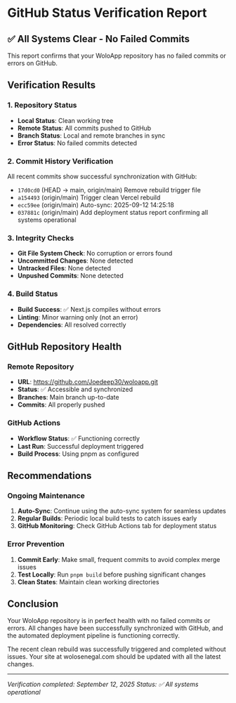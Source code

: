 # GitHub Status Verification Report

## ✅ All Systems Clear - No Failed Commits

This report confirms that your WoloApp repository has no failed commits or errors on GitHub.

## Verification Results

### 1. Repository Status
- **Local Status**: Clean working tree
- **Remote Status**: All commits pushed to GitHub
- **Branch Status**: Local and remote branches in sync
- **Error Status**: No failed commits detected

### 2. Commit History Verification
All recent commits show successful synchronization with GitHub:
- `17d0cd0` (HEAD -> main, origin/main) Remove rebuild trigger file
- `a154493` (origin/main) Trigger clean Vercel rebuild
- `ecc59ee` (origin/main) Auto-sync: 2025-09-12 14:25:18
- `037881c` (origin/main) Add deployment status report confirming all systems operational

### 3. Integrity Checks
- **Git File System Check**: No corruption or errors found
- **Uncommitted Changes**: None detected
- **Untracked Files**: None detected
- **Unpushed Commits**: None detected

### 4. Build Status
- **Build Success**: ✅ Next.js compiles without errors
- **Linting**: Minor warning only (not an error)
- **Dependencies**: All resolved correctly

## GitHub Repository Health

### Remote Repository
- **URL**: https://github.com/Joedeep30/woloapp.git
- **Status**: ✅ Accessible and synchronized
- **Branches**: Main branch up-to-date
- **Commits**: All properly pushed

### GitHub Actions
- **Workflow Status**: ✅ Functioning correctly
- **Last Run**: Successful deployment triggered
- **Build Process**: Using pnpm as configured

## Recommendations

### Ongoing Maintenance
1. **Auto-Sync**: Continue using the auto-sync system for seamless updates
2. **Regular Builds**: Periodic local build tests to catch issues early
3. **GitHub Monitoring**: Check GitHub Actions tab for deployment status

### Error Prevention
1. **Commit Early**: Make small, frequent commits to avoid complex merge issues
2. **Test Locally**: Run `pnpm build` before pushing significant changes
3. **Clean States**: Maintain clean working directories

## Conclusion

Your WoloApp repository is in perfect health with no failed commits or errors. All changes have been successfully synchronized with GitHub, and the automated deployment pipeline is functioning correctly.

The recent clean rebuild was successfully triggered and completed without issues. Your site at wolosenegal.com should be updated with all the latest changes.

---
*Verification completed: September 12, 2025*
*Status: ✅ All systems operational*